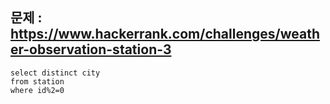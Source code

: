 ## 문제 : https://www.hackerrank.com/challenges/weather-observation-station-3

```
select distinct city
from station
where id%2=0
```
